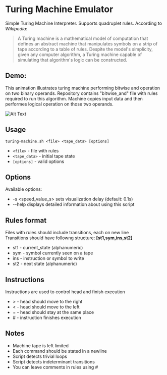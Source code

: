 # Turing Machine Emulator

Simple Turing Machine Interpreter. Supports quadruplet rules. According to _Wikipedia_:
> A Turing machine is a mathematical model of computation that defines an abstract machine that manipulates symbols on a strip of tape according to a table of rules. Despite the model's simplicity, given any computer algorithm, a Turing machine capable of simulating that algorithm's logic can be constructed.   

## Demo:

This animation illustrates turing machine performing bitwise and operation on two binary operands. Repository contains "bitwise_and" file with rules required to run this algorithm. Machine copies input data and then performes logical operation on those two operands.


![Alt Text](https://github.com/curlysilk53/turing-machine/blob/master/bitwise_and_demo.gif)


## Usage

`turing-machine.sh <file> <tape_data> [options]`
+ `<file>` - file with rules
+ `<tape_data>` - initial tape state
+ `[options]` - valid options




## Options


Available options:  
+ -s <speed_value_s> sets visualization delay (default: 0.1s)
+ --help displays detailed information about using this script


## Rules format

Files with rules should include transitions, each on new line  
Transitions should have followng structure: **[st1,sym,ins,st2]**  

+ st1 - current_state (alphanumeric)  
+ sym - symbol currently seen on a tape
+ ins - instruction or symbol to write
+ st2 - next state  (alphanumeric)  

## Instructions

Instructions are used to control head and finish execution
+ \>  - head should move to the right 
+ \<  - head should move to the left
+ \=  - head should stay at the same place
+ \#  - instruction finishes execution

## Notes

+ Machine tape is left limited  
+ Each command should be stated in a newline  
+ Script detects trivial loops 
+ Script detects indeterminant transitions 
+ You can leave comments in rules using \#
